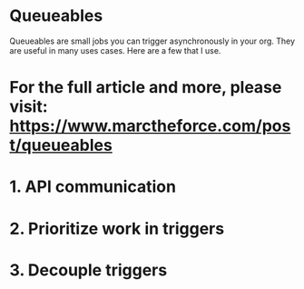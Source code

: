 # Queueables
Queueables are small jobs you can trigger asynchronously in your org. They are useful in many uses cases. Here are a few that I use.

# For the full article and more, please visit: https://www.marctheforce.com/post/queueables

# 1. API communication


# 2. Prioritize work in triggers


# 3. Decouple triggers

